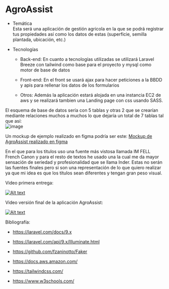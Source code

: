 # AgroAssist

* Temática  
Esta será una aplicación de gestión agricola en la que se podrá registrar tus propiedades así como los datos de estas (superficie, semilla plantada, ubicación, etc.)

* Tecnologías  

  - Back-end:
En cuanto a tecnologías utilizadas se utilizará Laravel Breeze con tailwind como base para el proyecto y mysql como motor de base de datos

  - Front-end:
En el front se usará ajax para hacer peticiones a la BBDD y apis para rellenar los datos de los formularios

  - Otros:
Además la aplicación estará alojada en una instancia EC2 de aws y se realizará tambien una Landing page con css usando SASS.

El esquema de base de datos sería con 5 tablas y otras 2 que se crearían mediante relaciones muchos a muchos lo que dejaría un total de 7 tablas tal que así:  
![image](https://user-images.githubusercontent.com/91052453/229483367-c651e23c-e943-4f7d-bac4-57b8983b82d6.png)

Un mockup de ejemplo realizado en figma podría ser este:
[Mockup de AgroAssist realizado en figma](https://www.figma.com/proto/MXfPyJoDNFJHGkmFlTsxDY/AgroAssist?node-id=1-2&scaling=min-zoom&page-id=0%3A1)

En el que para los titulos uso una fuente más vistosa llamada IM FELL French Canon y para el resto de textos he usado una la cual me da mayor sensación de seriedad y profesionalidad que se llama Inder. Estas no serán las fuentes finales pero si son una representación de lo que quiero realizar ya que mi idea es que los títulos sean diferentes y tengan gran peso visual. 

Video primera entrega:

[![Alt text](https://img.youtube.com/vi/q76D7-hXwvE/0.jpg)](https://www.youtube.com/watch?v=q76D7-hXwvE)

Video versión final de la aplicación AgroAssist:

[![Alt text](https://img.youtube.com/vi/aXa4JJ8gKHo/0.jpg)](https://www.youtube.com/watch?v=aXa4JJ8gKHo)

Bibliografía:

- https://laravel.com/docs/9.x

- https://laravel.com/api/9.x/Illuminate.html

- https://github.com/fzaninotto/Faker

- https://docs.aws.amazon.com/

- https://tailwindcss.com/

- https://www.w3schools.com/
